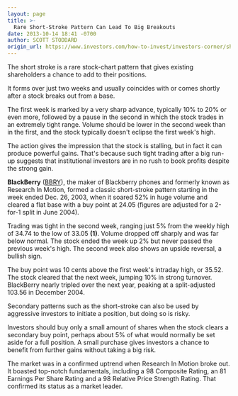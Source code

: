 ```yaml
---
layout: page
title: >-
  Rare Short-Stroke Pattern Can Lead To Big Breakouts
date: 2013-10-14 18:41 -0700
author: SCOTT STODDARD
origin_url: https://www.investors.com/how-to-invest/investors-corner/short-stroke-offers-addon-buy-point/
---
```


The short stroke is a rare stock-chart pattern that gives existing shareholders a chance to add to their positions.

It forms over just two weeks and usually coincides with or comes shortly after a stock breaks out from a base.

The first week is marked by a very sharp advance, typically 10% to 20% or even more, followed by a pause in the second in which the stock trades in an extremely tight range. Volume should be lower in the second week than in the first, and the stock typically doesn't eclipse the first week's high.

The action gives the impression that the stock is stalling, but in fact it can produce powerful gains. That's because such tight trading after a big run-up suggests that institutional investors are in no rush to book profits despite the strong gain.

**BlackBerry** ([BBRY](https://research.investors.com/quote.aspx?symbol=BBRY)), the maker of Blackberry phones and formerly known as Research In Motion, formed a classic short-stroke pattern starting in the week ended Dec. 26, 2003, when it soared 52% in huge volume and cleared a flat base with a buy point at 24.05 (figures are adjusted for a 2-for-1 split in June 2004).

Trading was tight in the second week, ranging just 5% from the weekly high of 34.74 to the low of 33.05 **(1)**. Volume dropped off sharply and was far below normal. The stock ended the week up 2% but never passed the previous week's high. The second week also shows an upside reversal, a bullish sign.

The buy point was 10 cents above the first week's intraday high, or 35.52. The stock cleared that the next week, jumping 10% in strong turnover. BlackBerry nearly tripled over the next year, peaking at a split-adjusted 103.56 in December 2004.

Secondary patterns such as the short-stroke can also be used by aggressive investors to initiate a position, but doing so is risky.

Investors should buy only a small amount of shares when the stock clears a secondary buy point, perhaps about 5% of what would normally be set aside for a full position. A small purchase gives investors a chance to benefit from further gains without taking a big risk.

The market was in a confirmed uptrend when Research In Motion broke out. It boasted top-notch fundamentals, including a 98 Composite Rating, an 81 Earnings Per Share Rating and a 98 Relative Price Strength Rating. That confirmed its status as a market leader.
